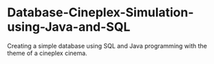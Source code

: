 # Database-Cineplex-Simulation-using-Java-and-SQL
Creating a simple database using SQL and Java programming with the theme of a cineplex cinema.
